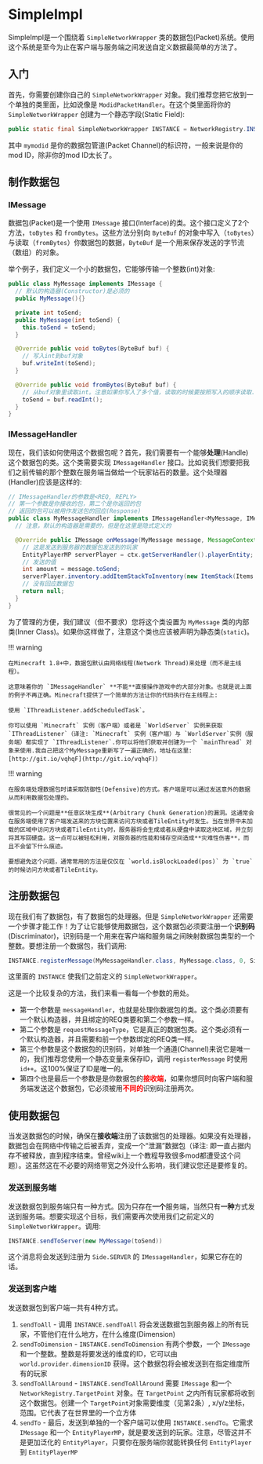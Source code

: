 SimpleImpl
==========

SimpleImpl是一个围绕着 `SimpleNetworkWrapper` 类的数据包(Packet)系统。使用这个系统是至今为止在客户端与服务端之间发送自定义数据最简单的方法了。

入门
----

首先，你需要创建你自己的 `SimpleNetworkWrapper` 对象。我们推荐您把它放到一个单独的类里面，比如说像是 `ModidPacketHandler`。在这个类里面将你的 `SimpleNetworkWrapper` 创建为一个静态字段(Static Field):

```java
public static final SimpleNetworkWrapper INSTANCE = NetworkRegistry.INSTANCE.newSimpleChannel("mymodid");
```

其中 `mymodid` 是你的数据包管道(Packet Channel)的标识符，一般来说是你的mod ID，除非你的mod ID太长了。

制作数据包
-----------------

### IMessage

数据包(Packet)是一个使用 `IMessage` 接口(Interface)的类。这个接口定义了2个方法，`toBytes` 和 `fromBytes`。这些方法分别向 `ByteBuf` 的对象中写入（`toBytes`）与读取（`fromBytes`）你数据包的数据，`ByteBuf` 是一个用来保存发送的字节流（数组）的对象。

举个例子，我们定义一个小的数据包，它能够传输一个整数(int)对象:

```java
public class MyMessage implements IMessage {
  // 默认的构造器(Constructor)是必须的
  public MyMessage(){}

  private int toSend;
  public MyMessage(int toSend) {
    this.toSend = toSend;
  }

  @Override public void toBytes(ByteBuf buf) {
    // 写入int到buf对象
    buf.writeInt(toSend);
  }

  @Override public void fromBytes(ByteBuf buf) {
    // 从buf对象里读取int。注意如果你写入了多个值，读取的时候要按照写入的顺序读取.
    toSend = buf.readInt();
  }
}
```

### IMessageHandler

现在，我们该如何使用这个数据包呢？首先，我们需要有一个能够**处理**(Handle)这个数据包的类。这个类需要实现 `IMessageHandler` 接口。比如说我们想要把我们之前传输的那个整数在服务端当做给一个玩家钻石的数量。这个处理器(Handler)应该是这样的:

```java
// IMessageHandler的参数是<REQ, REPLY>
// 第一个参数是你接收的包，第二个是你返回的包
// 返回的包可以被用作发送包的回应(Response)
public class MyMessageHandler implements IMessageHandler<MyMessage, IMessage> {
  // 注意，默认的构造器是需要的，但是在这里是隐式定义的

  @Override public IMessage onMessage(MyMessage message, MessageContext ctx) {
    // 这是发送到服务器的数据包发送到的玩家
    EntityPlayerMP serverPlayer = ctx.getServerHandler().playerEntity;
    // 发送的值
    int amount = message.toSend;
    serverPlayer.inventory.addItemStackToInventory(new ItemStack(Items.diamond, amount));
    // 没有回应数据包
    return null;
  }
}
```

为了管理的方便，我们建议（但不要求）您将这个类设置为 `MyMessage` 类的内部类(Inner Class)。如果你这样做了，注意这个类也应该被声明为静态类(`static`)。

!!! warning

    在Minecraft 1.8+中，数据包默认由网络线程(Network Thread)来处理（而不是主线程）。

    这意味着你的 `IMessageHandler` **不能**直接操作游戏中的大部分对象。也就是说上面的例子不再正确。Minecraft提供了一个简单的方法让你的代码执行在主线程上: 

	使用 `IThreadListener.addScheduledTask`。

	你可以使用 `Minecraft` 实例（客户端）或者是 `WorldServer` 实例来获取`IThreadListener`（译注: `Minecraft` 实例（客户端）与 `WorldServer`实例（服务端）都实现了 `IThreadListener`.你可以将他们获取并创建为一个 `mainThread` 对象来使用.我自己把这个MyMessage重新写了一遍正确的，地址在这里:[http://git.io/vqhqF](http://git.io/vqhqF)）

!!! warning

	在服务端处理数据包时请采取防御性(Defensive)的方式。客户端是可以通过发送意外的数据从而利用数据包处理的。

	很常见的一个问题是**任意区块生成**(Arbitrary Chunk Generation)的漏洞。这通常会在服务端使用了客户端发送来的方块位置来访问方块或者TileEntity时发生。当在世界中未加载的区域中访问方块或者TileEntity时，服务器将会生成或者从硬盘中读取这块区域，并立刻将其写回硬盘。这一点可以被轻松利用，对服务器的性能和储存空间造成**灾难性伤害**，而且不会留下什么痕迹。

	要想避免这个问题，通常常用的方法是仅仅在 `world.isBlockLoaded(pos)` 为 `true` 的时候访问方块或者TileEntity。

注册数据包
---------

现在我们有了数据包，有了数据包的处理器。但是 `SimpleNetworkWrapper` 还需要一个步骤才能工作！为了让它能够使用数据包，这个数据包必须要注册一个**识别码**(Discriminator)，识别码是一个用来在客户端和服务端之间映射数据包类型的一个整数。要想注册一个数据包，我们调用:

```java
INSTANCE.registerMessage(MyMessageHandler.class, MyMessage.class, 0, Side.Server);
```

这里面的 `INSTANCE` 使我们之前定义的 `SimpleNetworkWrapper`。

这是一个比较复杂的方法，我们来看一看每一个参数的用处。

- 第一个参数是 `messageHandler`，也就是处理你数据包的类。这个类必须要有一个默认构造器，并且绑定的REQ类要和第二个参数一样。
- 第二个参数是 `requestMessageType`，它是真正的数据包类。这个类必须有一个默认构造器，并且需要和前一个参数绑定的REQ类一样。
- 第三个参数是这个数据包的识别码，对单独一个通道(Channel)来说它是唯一的，我们推荐您使用一个静态变量来保存ID，调用 `registerMessage` 时使用 `id++`。这100%保证了ID是唯一的。
- 第四个也是最后一个参数是是你数据包的<font color=red>**接收端**</font>，如果你想同时向客户端和服务端发送这个数据包，它必须被用<font color=red>**不同的**</font>识别码注册两次。

使用数据包
-------------

当发送数据包的时候，确保在**接收端**注册了该数据包的处理器。如果没有处理器，数据包会在网络中传输之后被丢弃，变成一个“泄漏”数据包（译注: 即一直占据内存不被释放，直到程序结束。曾经wiki上一个教程导致很多mod都遭受这个问题）。这虽然这在不必要的网络带宽之外没什么影响，我们建议您还是要修复的。

### 发送到服务端

发送数据包到服务端只有一种方式。因为只存在**一个**服务端，当然只有**一种**方式发送到服务端。想要实现这个目标，我们需要再次使用我们之前定义的 `SimpleNetworkWrapper`。调用:

```java
INSTANCE.sendToServer(new MyMessage(toSend))
```

这个消息将会发送到注册为 `Side.SERVER` 的 `IMessageHandler`，如果它存在的话。

### 发送到客户端

发送数据包到客户端一共有4种方式。

1. `sendToAll` - 调用 `INSTANCE.sendToAll` 将会发送数据包到服务器上的所有玩家，不管他们在什么地方，在什么维度(Dimension)
2. `sendToDimension` - `INSTANCE.sendToDimension` 有两个参数，一个 `IMessage` 和一个整数。整数是将要发送的维度的ID，它可以由 `world.provider.dimensionID` 获得。这个数据包将会被发送到在指定维度所有的玩家
3. `sendToAllAround` - `INSTANCE.sendToAllAround` 需要 `IMessage` 和一个 `NetworkRegistry.TargetPoint` 对象。在 `TargetPoint` 之内所有玩家都将收到这个数据包。创建一个 `TargetPoint`对象需要维度（见第2条）, x/y/z坐标，范围。它代表了在世界里的一个立方体
4. `sendTo` - 最后，发送到单独的一个客户端可以使用 `INSTANCE.sendTo`。它需求 `IMessage` 和一个 `EntityPlayerMP`，就是要发送到的玩家。注意，尽管这并不是更加泛化的 `EntityPlayer`，只要你在服务端你就能转换任何 `EntityPlayer` 到 `EntityPlayerMP`